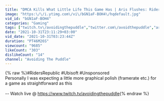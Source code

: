 ```yaml
---
title: "DMCA Kills What Little Life This Game Has | Aris Flushes: Riders Republic"
image: "https:\/\/i.ytimg.com\/vi\/bGN1aF-BOH4\/hqdefault.jpg"
vid_id: "bGN1aF-BOH4"
categories: "Gaming"
tags: ["twitch.tv\/avoidingthepuddle","twitter.com\/avoidthepuddle","aris"]
date: "2021-10-31T23:11:29+03:00"
vid_date: "2021-10-31T03:23:44Z"
duration: "PT46M26S"
viewcount: "9685"
likeCount: "303"
dislikeCount: "14"
channel: "Avoiding The Puddle"
---
```

{% raw %}#RidersRepublic #Ubisoft #Unsponsored<br />Personally I was expecting a little more graphical polish (framerate etc.) for a game as straightforward as this<br /><br />-- Watch live @ <a rel="nofollow" target="blank" href="https://www.twitch.tv/avoidingthepuddle">https://www.twitch.tv/avoidingthepuddle</a>{% endraw %}

